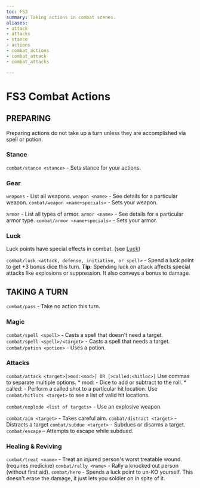 ```yaml
---
toc: FS3
summary: Taking actions in combat scenes.
aliases:
- attack
- attacks
- stance
- actions
- combat_actions
- combat_attack
- combat_attacks

---
```

# FS3 Combat Actions
## PREPARING
Preparing actions do not take up a turn unless they are accomplished via spell or potion.

### Stance
`combat/stance <stance>` - Sets stance for your actions.

### Gear

`weapons` - List all weapons.
`weapon <name>` - See details for a particular weapon.
`combat/weapon <name+specials>` - Sets your weapon.

`armor` - List all types of armor.
`armor <name>` - See details for a particular armor type.
`combat/armor <name+specials>` - Sets your armor.

### Luck
Luck points have special effects in combat. (see [Luck](/help/luck))

`combat/luck <attack, defense, initiative, or spell>` - Spend a luck point to get +3 bonus dice this turn.
**Tip:** Spending luck on attack affects special attacks like explosions or suppression.  It also conveys a bonus to damage.

## TAKING A TURN
`combat/pass` - Take no action this turn.

### Magic
`combat/spell <spell>` - Casts a spell that doesn't need a target.
`combat/spell <spell>/<target>` - Casts a spell that needs a target.
`combat/potion <potion>` - Uses a potion.

### Attacks
`combat/attack <target>[>mod:<mod>] OR [>called:<hitloc>]`
    Use commas to separate multiple options.
    * mod:<special modifiers> - Dice to add or subtract to the roll.
    * called:<location> - Perform a called shot to a particular hit location.
       Use `combat/hitlocs <target>` to see a list of valid hit locations.

`combat/explode <list of targets>` - Use an explosive weapon.

`combat/aim <target>` - Takes careful aim.
`combat/distract <target>` - Distracts a target
`combat/subdue <target>` - Subdues or disarms a target.
`combat/escape` – Attempts to escape while subdued.

### Healing & Reviving
`combat/treat <name>` - Treat an injured person's worst treatable wound. (requires medicine)
`combat/rally <name>` - Rally a knocked out person (without first aid).
`combat/hero` - Spends a luck point to un-KO yourself. This doesn't erase the damage, it just lets you soldier on in spite of it.
